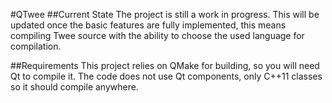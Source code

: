 #QTwee
##Current State
The project is still a work in progress. This will be updated once the basic features are fully implemented, this means compiling Twee source with the ability to choose the used language for compilation.

##Requirements
This project relies on QMake for building, so you will need Qt to compile it.
The code does not use Qt components, only C++11 classes so it should compile anywhere.
